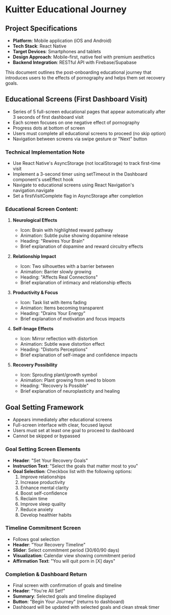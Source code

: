 # Kuitter Educational Journey

## Project Specifications
- **Platform**: Mobile application (iOS and Android)
- **Tech Stack**: React Native
- **Target Devices**: Smartphones and tablets
- **Design Approach**: Mobile-first, native feel with premium aesthetics
- **Backend Integration**: RESTful API with Firebase/Supabase

This document outlines the post-onboarding educational journey that introduces users to the effects of pornography and helps them set recovery goals.

## Educational Screens (First Dashboard Visit)
- Series of 5 full-screen educational pages that appear automatically after 3 seconds of first dashboard visit
- Each screen focuses on one negative effect of pornography
- Progress dots at bottom of screen
- Users must complete all educational screens to proceed (no skip option)
- Navigation between screens via swipe gesture or "Next" button

### Technical Implementation Note
- Use React Native's AsyncStorage (not localStorage) to track first-time visit
- Implement a 3-second timer using setTimeout in the Dashboard component's useEffect hook
- Navigate to educational screens using React Navigation's navigation.navigate
- Set a firstVisitComplete flag in AsyncStorage after completion

### Educational Screen Content:
1. **Neurological Effects**
   - Icon: Brain with highlighted reward pathway
   - Animation: Subtle pulse showing dopamine release
   - Heading: "Rewires Your Brain"
   - Brief explanation of dopamine and reward circuitry effects

2. **Relationship Impact**
   - Icon: Two silhouettes with a barrier between
   - Animation: Barrier slowly growing
   - Heading: "Affects Real Connections"
   - Brief explanation of intimacy and relationship effects

3. **Productivity & Focus**
   - Icon: Task list with items fading
   - Animation: Items becoming transparent
   - Heading: "Drains Your Energy"
   - Brief explanation of motivation and focus impacts

4. **Self-Image Effects**
   - Icon: Mirror reflection with distortion
   - Animation: Subtle wave distortion effect
   - Heading: "Distorts Perceptions"
   - Brief explanation of self-image and confidence impacts

5. **Recovery Possibility**
   - Icon: Sprouting plant/growth symbol
   - Animation: Plant growing from seed to bloom
   - Heading: "Recovery Is Possible"
   - Brief explanation of neuroplasticity and healing

## Goal Setting Framework
- Appears immediately after educational screens
- Full-screen interface with clear, focused layout
- Users must set at least one goal to proceed to dashboard
- Cannot be skipped or bypassed

### Goal Setting Screen Elements
- **Header**: "Set Your Recovery Goals"
- **Instruction Text**: "Select the goals that matter most to you"
- **Goal Selection**: Checkbox list with the following options:
  1. Improve relationships
  2. Increase productivity
  3. Enhance mental clarity
  4. Boost self-confidence
  5. Reclaim time
  6. Improve sleep quality
  7. Reduce anxiety
  8. Develop healthier habits

### Timeline Commitment Screen
- Follows goal selection
- **Header**: "Your Recovery Timeline"
- **Slider**: Select commitment period (30/60/90 days)
- **Visualization**: Calendar view showing commitment period
- **Affirmation Text**: "You will quit porn in [X] days"

### Completion & Dashboard Return
- Final screen with confirmation of goals and timeline
- **Header**: "You're All Set!"
- **Summary**: Selected goals and timeline displayed
- **Button**: "Begin Your Journey" (returns to dashboard)
- Dashboard will be updated with selected goals and clean streak timer
